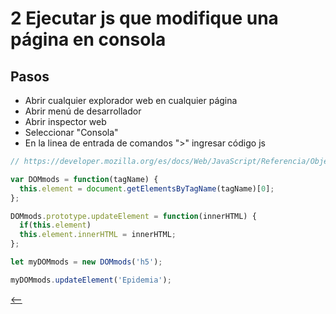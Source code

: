 # 2 Ejecutar js que modifique una página en consola

## Pasos

* Abrir cualquier explorador web en cualquier página
* Abrir menú de desarrollador
* Abrir inspector web
* Seleccionar "Consola"
* En la linea de entrada de comandos ">" ingresar código js

```js
// https://developer.mozilla.org/es/docs/Web/JavaScript/Referencia/Objetos_globales/Object/prototype

var DOMmods = function(tagName) {
  this.element = document.getElementsByTagName(tagName)[0];
};

DOMmods.prototype.updateElement = function(innerHTML) {
  if(this.element)
  this.element.innerHTML = innerHTML;
};

let myDOMmods = new DOMmods('h5');

myDOMmods.updateElement('Epidemia');
```

[<--](../../web-broswer-js-basico.md)
